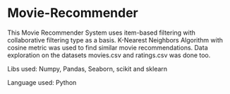 # Movie-Recommender

This Movie Recommender System uses item-based filtering with collaborative filtering type as a basis. K-Nearest Neighbors Algorithm with cosine metric was used to find similar movie recommendations. Data exploration on the datasets movies.csv and ratings.csv was done too.

Libs used: Numpy, Pandas, Seaborn, scikit and sklearn

Language used: Python
